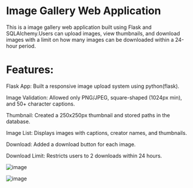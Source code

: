 # Image Gallery Web Application

This is a image gallery web application built using Flask and SQLAlchemy.Users can upload images, view thumbnails, and download images with a limit on how many images can be downloaded within a 24-hour period. 

# Features:

Flask App: Built a responsive image upload system using python(flask).

Image Validation: Allowed only PNG/JPEG, square-shaped (1024px min), and 50+ character captions.

Thumbnail: Created a 250x250px thumbnail and stored paths in the database.

Image List: Displays images with captions, creator names, and thumbnails.

Download: Added a download button for each image.

Download Limit: Restricts users to 2 downloads within 24 hours.


![image](https://github.com/user-attachments/assets/ad2cfe39-0a6e-4d45-9663-0b281e0d1813)

![image](https://github.com/user-attachments/assets/cc4cb3eb-70c8-435e-b9b3-c13f47456c34)
